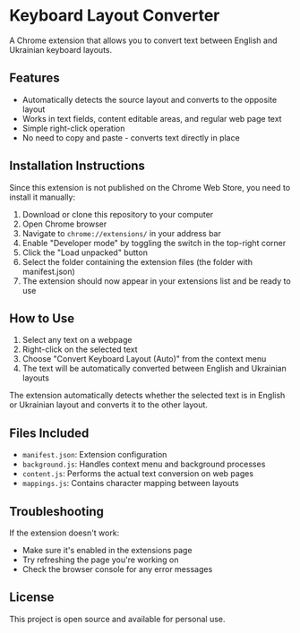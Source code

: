 # Keyboard Layout Converter

A Chrome extension that allows you to convert text between English and Ukrainian keyboard layouts.

## Features

- Automatically detects the source layout and converts to the opposite layout
- Works in text fields, content editable areas, and regular web page text
- Simple right-click operation
- No need to copy and paste - converts text directly in place

## Installation Instructions

Since this extension is not published on the Chrome Web Store, you need to install it manually:

1. Download or clone this repository to your computer
2. Open Chrome browser
3. Navigate to `chrome://extensions/` in your address bar
4. Enable "Developer mode" by toggling the switch in the top-right corner
5. Click the "Load unpacked" button
6. Select the folder containing the extension files (the folder with manifest.json)
7. The extension should now appear in your extensions list and be ready to use

## How to Use

1. Select any text on a webpage
2. Right-click on the selected text
3. Choose "Convert Keyboard Layout (Auto)" from the context menu
4. The text will be automatically converted between English and Ukrainian layouts

The extension automatically detects whether the selected text is in English or Ukrainian layout and converts it to the other layout.

## Files Included

- `manifest.json`: Extension configuration
- `background.js`: Handles context menu and background processes
- `content.js`: Performs the actual text conversion on web pages
- `mappings.js`: Contains character mapping between layouts

## Troubleshooting

If the extension doesn't work:
- Make sure it's enabled in the extensions page
- Try refreshing the page you're working on
- Check the browser console for any error messages

## License

This project is open source and available for personal use.

